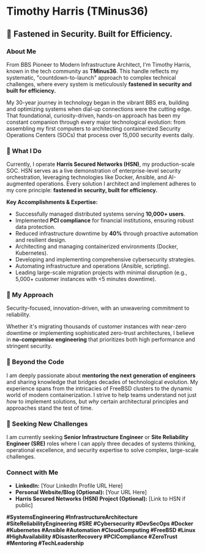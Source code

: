 # **Timothy Harris (TMinus36)**

## **🚀 Fastened in Security. Built for Efficiency.**

### **About Me**

From BBS Pioneer to Modern Infrastructure Architect, I'm Timothy Harris, known in the tech community as **TMinus36**. This handle reflects my systematic, "countdown-to-launch" approach to complex technical challenges, where every system is meticulously **fastened in security and built for efficiency.**

My 30-year journey in technology began in the vibrant BBS era, building and optimizing systems when dial-up connections were the cutting edge. That foundational, curiosity-driven, hands-on approach has been my constant companion through every major technological evolution: from assembling my first computers to architecting containerized Security Operations Centers (SOCs) that process over 15,000 security events daily.

### **🔧 What I Do**

Currently, I operate **Harris Secured Networks (HSN)**, my production-scale SOC. HSN serves as a live demonstration of enterprise-level security orchestration, leveraging technologies like Docker, Ansible, and AI-augmented operations. Every solution I architect and implement adheres to my core principle: **fastened in security, built for efficiency.**

**Key Accomplishments & Expertise:**

* Successfully managed distributed systems serving **10,000+ users**.  
* Implemented **PCI compliance** for financial institutions, ensuring robust data protection.  
* Reduced infrastructure downtime by **40%** through proactive automation and resilient design.  
* Architecting and managing containerized environments (Docker, Kubernetes).  
* Developing and implementing comprehensive cybersecurity strategies.  
* Automating infrastructure and operations (Ansible, scripting).  
* Leading large-scale migration projects with minimal disruption (e.g., 5,000+ customer instances with \<5 minutes downtime).

### **🎯 My Approach**

Security-focused, innovation-driven, with an unwavering commitment to reliability.

Whether it's migrating thousands of customer instances with near-zero downtime or implementing sophisticated zero-trust architectures, I believe in **no-compromise engineering** that prioritizes both high performance and stringent security.

### **🌟 Beyond the Code**

I am deeply passionate about **mentoring the next generation of engineers** and sharing knowledge that bridges decades of technological evolution. My experience spans from the intricacies of FreeBSD clusters to the dynamic world of modern containerization. I strive to help teams understand not just *how* to implement solutions, but *why* certain architectural principles and approaches stand the test of time.

### **🌱 Seeking New Challenges**

I am currently seeking **Senior Infrastructure Engineer** or **Site Reliability Engineer (SRE)** roles where I can apply three decades of systems thinking, operational excellence, and security expertise to solve complex, large-scale challenges.

### **Connect with Me**

* **LinkedIn:** \[Your LinkedIn Profile URL Here\]  
* **Personal Website/Blog (Optional):** \[Your URL Here\]  
* **Harris Secured Networks (HSN) Project (Optional):** \[Link to HSN if public\]

**\#SystemsEngineering \#InfrastructureArchitecture \#SiteReliabilityEngineering \#SRE \#Cybersecurity \#DevSecOps \#Docker \#Kubernetes \#Ansible \#Automation \#CloudComputing \#FreeBSD \#Linux \#HighAvailability \#DisasterRecovery \#PCICompliance \#ZeroTrust \#Mentoring \#TechLeadership**
